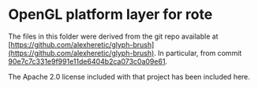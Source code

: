 # OpenGL platform layer for rote

The files in this folder were derived from the git repo available at [https://github.com/alexheretic/glyph-brush](https://github.com/alexheretic/glyph-brush). In particular, from commit [90e7c7c331e9f991e11de6404b2ca073c0a09e61](https://github.com/alexheretic/glyph-brush/commit/90e7c7c331e9f991e11de6404b2ca073c0a09e61). 

The Apache 2.0 license included with that project has been included here.